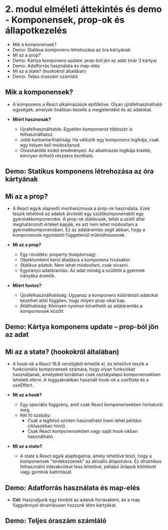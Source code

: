 # 2. modul elméleti áttekintés és demo - Komponensek, prop-ok és állapotkezelés

- Mik a komponensek?
- Demo: Statikus komponens létrehozása az óra kártyának
- Mi az a prop?
- Demo: Kártya komponens update: prop-ból jön az adat (már 3 kártya)
- Demo: Adatforrás használata és map-elés
- Mi az a state? (hookokról általában)
- Demo: Teljes óraszám számláló

## Mik a komponensek?

- A komponens a React alkalmazások építőköve. Olyan újrafelhasználható egységek, amelyek önállóan kezelik a megjelenítést és az adatokat.

- **Miért hasznosak?**
  - Újrafelhasználhatók: Egyetlen komponenst többször is felhasználhatsz.
  - Jobb karbantarthatóság: Ha változik egy komponens logikája, csak egy helyen kell módosítanod.
  - Olvashatóbb kódot eredményez: Az alkalmazás logikája kisebb, könnyen érthető részekre bontható.

## Demo: Statikus komponens létrehozása az óra kártyának

## Mi az a prop?

- A React egyik alapvető mechanizmusa a prop-ok használata. Ezek teszik lehetővé az adatok átvitelét egy szülőkomponensből egy gyermekkomponensbe. A prop-ok statikusak, tehát a szülő által meghatározott értéket kapják, és azt nem lehet módosítani a gyermekkomponensben. Ez az adatáramlás segít abban, hogy a komponensek egymástól függetlenül működhessenek.

- **Mi az a prop?**

  - Egy rövidítés: property (tulajdonság).
  - Objektumként kerül átadásra a komponens hívásakor.
  - Statikus adatok: Nem lehet módosítani, csak olvasni.
  - Egyirányú adatáramlás: Az adat mindig a szülőtől a gyermek irányába áramlik.

- **Miért fontos?**
  - Újrafelhasználhatóság: Ugyanaz a komponens különböző adatokat kezelhet attól függően, hogy milyen prop-okat kap.
  - Átláthatóság: Könnyen nyomon követhető az adatáramlás a komponensek között.

## Demo: Kártya komponens update – prop-ból jön az adat

## Mi az a state? (hookokról általában)

- A hook-ok a React 16.8 verziójától érhetők el, és lehetővé teszik a funkcionális komponensek számára, hogy olyan funkciókat használjanak, amelyeket korábban csak osztályalapú komponensekben lehetett elérni. A leggyakrabban használt hook-ok a useState és a useEffect.

- **Mi az a hook?**

  - Egy speciális függvény, amit csak React komponensekben hívhatunk meg.
  - Két fő szabály:
    - Csak a legfelső szinten használható (nem lehet például ciklusokban hívni).
    - Csak React komponensekben vagy saját hook-okban használható.

- **Mi az a state?**
  - A state a React egyik alapfogalma, amely lehetővé teszi, hogy a komponensek "emlékezzenek" az aktuális állapotukra. Ez dinamikus felhasználói interakciókat tesz lehetővé, például űrlapok kitöltését vagy gombok kattintását.

## Demo: Adatforrás használata és map-elés

- **Cél:** Használjunk egy tömböt az adatok forrásaként, és a map függvénnyel dinamikusan hozzunk létre kártyákat.

## Demo: Teljes óraszám számláló

